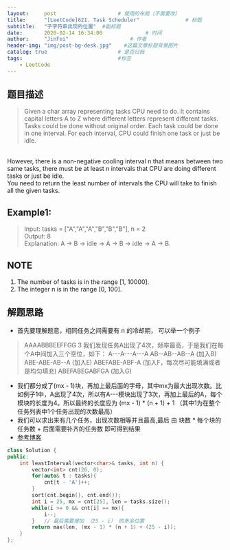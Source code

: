 ```yaml
---
layout:     post                    # 使用的布局（不需要改） 
title:      "[LeetCode]621. Task Scheduler"               # 标题  
subtitle:   "子字符串出现的位置"  #副标题 
date:       2020-02-14 16:34:00              # 时间 
author:     "JinFei"                    # 作者 
header-img: "img/post-bg-desk.jpg"    #这篇文章标题背景图片 
catalog: true                       # 是否归档 
tags:                               #标签     
    - LeetCode 
---
```


## 题目描述
> Given a char array representing tasks CPU need to do. It contains capital letters A to Z where different letters represent different tasks. Tasks could be done without original order. Each task could be done in one interval. For each interval, CPU could finish one task or just be idle.
<br>
However, there is a non-negative cooling interval n that means between two same tasks, there must be at least n intervals that CPU are doing different tasks or just be idle.
<br>
You need to return the least number of intervals the CPU will take to finish all the given tasks.

## Example1:
 
> Input: tasks = ["A","A","A","B","B","B"], n = 2 <br>
Output: 8 <br>
Explanation: A -> B -> idle -> A -> B -> idle -> A -> B.

## NOTE
1. The number of tasks is in the range [1, 10000].
2. The integer n is in the range [0, 100].

## 解题思路
- 首先要理解题意，相同任务之间需要有 n 的冷却期， 可以举一个例子
> AAAABBBEEFFGG 3
我们发现任务A出现了4次，频率最高，于是我们在每个A中间加入三个空位，如下：
A---A---A---A
AB--AB--AB--A   (加入B)
ABE-ABE-AB--A   (加入E)
ABEFABE-ABF-A   (加入F，每次尽可能填满或者是均匀填充)
ABEFABEGABFGA   (加入G)
- 我们都分成了(mx - 1)块，再加上最后面的字母，其中mx为最大出现次数。比如例子1中，A出现了4次，所以有A---模块出现了3次，再加上最后的A，每个模块的长度为4。所以最终的长度应为 (mx - 1) * (n + 1) + 1 （其中1为在整个任务列表中1个任务出现的次数最高）
- 我们可以求出来有几个任务，出现次数相等并且最高,最后 由 块数 * 每个块的任务数 + 后面需要补齐的任务数 即可得到结果
- [参考博客](https://www.cnblogs.com/grandyang/p/7098764.html)

```C++
class Solution {
public:
    int leastInterval(vector<char>& tasks, int n) {
        vector<int> cnt(26, 0);
        for(auto& t : tasks){
            cnt[t - 'A']++;
        }
        sort(cnt.begin(), cnt.end());
        int i = 25, mx = cnt[25], len = tasks.size();
        while(i >= 0 && cnt[i] == mx){
            i--;    
        }   // 最后需要增加 （25 - i） 的多余位置
        return max(len, (mx - 1) * (n + 1) + (25 - i));
    }
};
```

